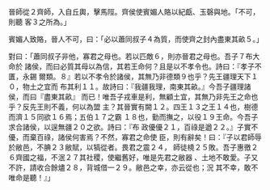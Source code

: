 晉師從２齊師，入自丘輿，擊馬陘。齊侯使賓媚人賂以紀甗、玉磬與地。「不可，則聽
客３之所為。」

賓媚人致賂，晉人不可，曰：「必以蕭同叔子４為質，而使齊之封內盡東其畝５。」

對曰：「蕭同叔子非他，寡君之母也。若以匹敵６，則亦晉君之母也。吾子７布大命於
諸侯，而曰必質其母以為信，其若王命何？且是以不孝令也。詩曰：『孝子不匱，永錫
爾類。８』若以不孝令於諸侯，其無乃非德類９也乎？先王疆理天下１０，物土之宜而
布其利１１。故詩曰：『我疆我理，南東其畝。』今吾子疆理諸侯，而曰『盡東其畝』
而已！唯吾子戎車是利，無顧土宜，其無乃非先王之命也乎？反先王則不義，何以為盟
主？其晉實有闕１２。四王１３之王１４也，樹德而濟１５同欲１６焉；五伯１７之霸
１８也，勤而撫之，以役１９王命。今吾子求合諸侯，以逞無疆２０之欲。詩曰：『布
政優優２１，百祿是遒２２。』子實不優，而棄百祿，諸侯何害焉？不然，寡君之命使
臣，則有辭矣！曰：『子以君師辱於敝邑，不腆２３敝賦，以犒從者。畏君之震２４，
師徒橈２５敗。吾子惠徼２６齊國之福，不泯２７其社稷，使繼舊好，唯是先君之敝器
、土地不敢愛。子又不許，請收合餘燼２８，背城借一２９。敝邑之幸，亦云從也；況
其不幸，敢不唯命是聽！』」

